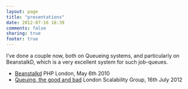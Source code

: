 ```yaml
---
layout: page
title: "presentations"
date: 2012-07-16 18:39
comments: false
sharing: true
footer: true
---
```

I’ve done a couple now, both on Queueing systems, and particularly on BeanstalkD, which is a very excellent system for such job-queues.

* [Beanstalkd](/presentations/Beanstalkd/) PHP London, May 6th 2010
* [Queuing, the good and bad](/presentations/QueueGoodBad/) London Scalability Group, 16th July 2012
